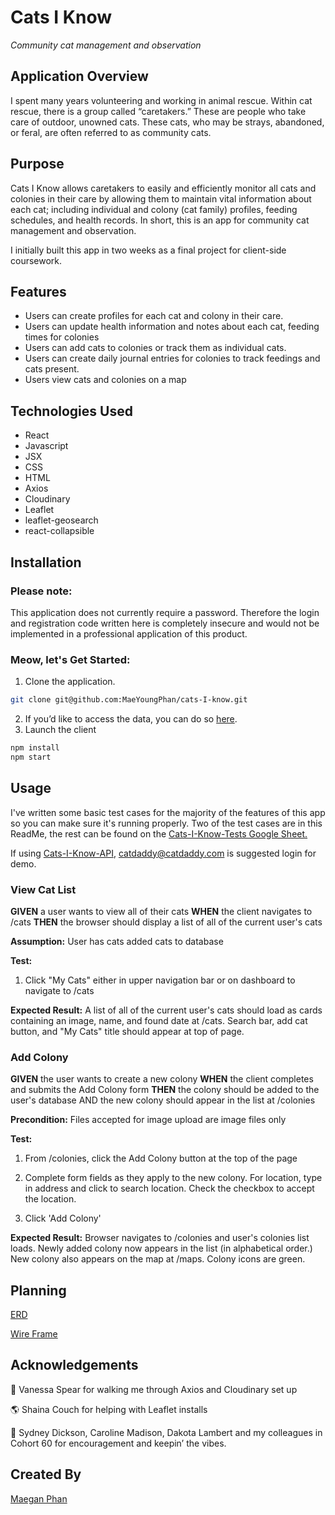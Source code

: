 # Cats I Know

*Community cat management and observation*

## Application Overview

I spent many years volunteering and working in animal rescue. Within cat rescue, there is a group called “caretakers.” These are people who take care of outdoor, unowned cats. These cats, who may be strays, abandoned, or feral, are often referred to as community cats.

## Purpose

Cats I Know allows caretakers to easily and efficiently monitor all cats and colonies in their care by allowing them to maintain vital information about each cat; including individual and colony (cat family) profiles, feeding schedules, and health records. In short, this is an app for community cat management and observation.

I initially built this app in two weeks as a final project for client-side coursework.

## Features
* Users can create profiles for each cat and colony in their care.
* Users can update health information and notes about each cat, feeding times for colonies
* Users can add cats to colonies or track them as individual cats.
* Users can create daily journal entries for colonies to track feedings and cats present.
* Users view cats and colonies on a map

## Technologies Used

* React
* Javascript
* JSX
* CSS
* HTML
* Axios
* Cloudinary
* Leaflet
* leaflet-geosearch
* react-collapsible

## Installation

### Please note: 

This application does not currently require a password. Therefore the login and registration code written here is completely insecure and would not be implemented in a professional application of this product.

### Meow, let's Get Started: 

1. Clone the application.

```bash
git clone git@github.com:MaeYoungPhan/cats-I-know.git
```
2. If you’d like to access the data, you can do so [here](https://github.com/MaeYoungPhan/cats-I-know-api).
3. Launch the client
```bash
npm install
npm start
```

## Usage

I've written some basic test cases for the majority of the features of this app so you can make sure it's running properly. Two of the test cases are in this ReadMe, the rest can be found on the [Cats-I-Know-Tests Google Sheet.](https://docs.google.com/spreadsheets/d/1t8xkmpIjSax2Wn_f-KMAi_1d2yVX6Fm0FQsBOnCfxRE/edit?usp=sharing)

If using [Cats-I-Know-API](https://github.com/MaeYoungPhan/cats-I-know-api), catdaddy@catdaddy.com is suggested login for demo.

### View Cat List	
**GIVEN** a user wants to view all of their cats 
**WHEN** the client navigates to /cats 
**THEN** the browser should display a list of all of the current user's cats	

**Assumption:** User has cats added cats to database		

**Test:** 
1. Click "My Cats" either in upper navigation bar or on dashboard to navigate to /cats	

**Expected Result:** A list of all of the current user's cats should load as cards containing an image, name, and found date at /cats. Search bar, add cat button, and "My Cats" title should appear at top of page.

### Add Colony
**GIVEN** the user wants to create a new colony 
**WHEN** the client completes and submits the Add Colony form 
**THEN** the colony should be added to the user's database AND the new colony should appear in the list at /colonies

**Precondition:** Files accepted for image upload are image files only

**Test:** 
1. From /colonies, click the Add Colony button at the top of the page

2. Complete form fields as they apply to the new colony. For location, type in address and click to search location. Check the checkbox to accept the location.

3. Click 'Add Colony'

**Expected Result:** Browser navigates to /colonies and user's colonies list loads. Newly added colony now appears in the list (in alphabetical order.) New colony also appears on the map at /maps. Colony icons are green.

## Planning

[ERD](https://dbdiagram.io/d/6387742ebae3ed7c4543d7f0)

[Wire Frame](https://miro.com/app/board/uXjVP-jm5D4=/?share_link_id=884827418866)

## Acknowledgements

📸 Vanessa Spear for walking me through Axios and Cloudinary set up

🌎 Shaina Couch for helping with Leaflet installs

🐐 Sydney Dickson, Caroline Madison, Dakota Lambert and my colleagues in Cohort 60 for encouragement and keepin’ the vibes. 

## Created By

[Maegan Phan](https://www.linkedin.com/in/maeyoungphan/)

